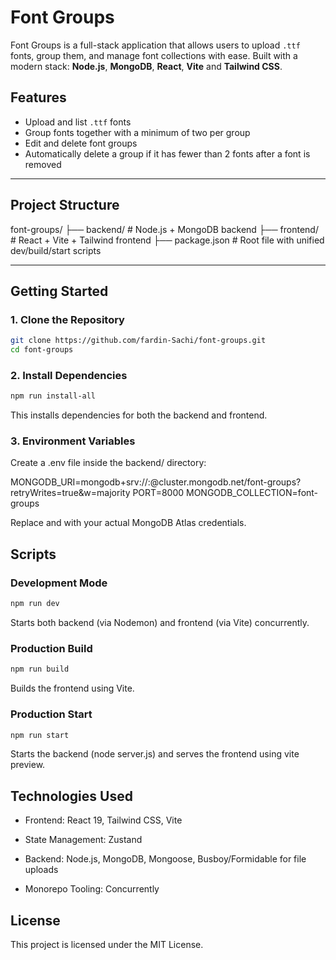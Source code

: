 # Font Groups

Font Groups is a full-stack application that allows users to upload `.ttf` fonts, group them, and manage font collections with ease. Built with a modern stack: **Node.js**, **MongoDB**, **React**, **Vite** and **Tailwind CSS**.

## Features

- Upload and list `.ttf` fonts
- Group fonts together with a minimum of two per group
- Edit and delete font groups
- Automatically delete a group if it has fewer than 2 fonts after a font is removed

---

## Project Structure

font-groups/
├── backend/ # Node.js + MongoDB backend
├── frontend/ # React + Vite + Tailwind frontend
├── package.json # Root file with unified dev/build/start scripts

---

## Getting Started

### 1. Clone the Repository

```bash
git clone https://github.com/fardin-Sachi/font-groups.git
cd font-groups
```

### 2. Install Dependencies

```bash
npm run install-all
```

This installs dependencies for both the backend and frontend.

### 3. Environment Variables

Create a .env file inside the backend/ directory:

MONGODB_URI=mongodb+srv://<username>:<password>@cluster.mongodb.net/font-groups?retryWrites=true&w=majority
PORT=8000
MONGODB_COLLECTION=font-groups

Replace <username> and <password> with your actual MongoDB Atlas credentials.

## Scripts

### Development Mode

```bash
npm run dev
```

Starts both backend (via Nodemon) and frontend (via Vite) concurrently.

### Production Build

```bash
npm run build
```

Builds the frontend using Vite.

### Production Start

```bash
npm run start
```

Starts the backend (node server.js) and serves the frontend using vite preview.

## Technologies Used

- Frontend: React 19, Tailwind CSS, Vite

- State Management: Zustand

- Backend: Node.js, MongoDB, Mongoose, Busboy/Formidable for file uploads

- Monorepo Tooling: Concurrently

## License

This project is licensed under the MIT License.